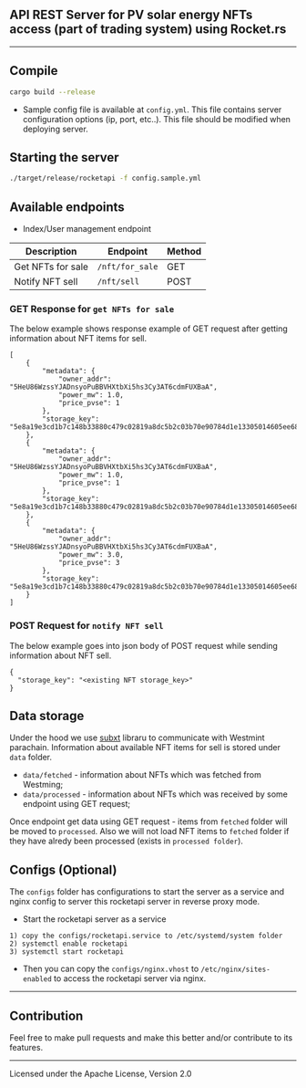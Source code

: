 API REST Server for PV solar energy NFTs access (part of trading system) using Rocket.rs
--------------------------------

---
## Compile

```bash
cargo build --release
```

- Sample config file is available at `config.yml`. This file contains server configuration options (ip, port, etc..). This file should be modified when deploying server.

## Starting the server
```bash
./target/release/rocketapi -f config.sample.yml
```

## Available endpoints

- Index/User management endpoint

| Description | Endpoint | Method |
| --- | --- | --- |
| Get NFTs for sale | `/nft/for_sale` | GET |
| Notify NFT sell | `/nft/sell` | POST |

### GET Response for `get NFTs for sale`
The below example shows response example of GET request after getting information about NFT items for sell. 
```
[
    {
        "metadata": {
            "owner_addr": "5HeU86WzssYJADnsyoPuBBVHXtbXi5hs3Cy3AT6cdmFUXBaA",
            "power_mw": 1.0,
            "price_pvse": 1
        },
        "storage_key": "5e8a19e3cd1b7c148b33880c479c02819a8dc5b2c03b70e90784d1e13305014605ee68f3e1f6ace547e5190191b46e33e2010000b8cdf6bb17b1d4fd3930f69805cb84ddae000000"
    },
    {
        "metadata": {
            "owner_addr": "5HeU86WzssYJADnsyoPuBBVHXtbXi5hs3Cy3AT6cdmFUXBaA",
            "power_mw": 1.0,
            "price_pvse": 1
        },
        "storage_key": "5e8a19e3cd1b7c148b33880c479c02819a8dc5b2c03b70e90784d1e13305014605ee68f3e1f6ace547e5190191b46e33e2010000e0b95d33f605e3191432da30759e96b357020000"
    },
    {
        "metadata": {
            "owner_addr": "5HeU86WzssYJADnsyoPuBBVHXtbXi5hs3Cy3AT6cdmFUXBaA",
            "power_mw": 3.0,
            "price_pvse": 3
        },
        "storage_key": "5e8a19e3cd1b7c148b33880c479c02819a8dc5b2c03b70e90784d1e13305014605ee68f3e1f6ace547e5190191b46e33e20100001f5567485266c630261fd69d4509f64f8a020000"
    }
]
```

### POST Request for `notify NFT sell`
The below example goes into json body of POST request while sending information about NFT sell. 
```
{
  "storage_key": "<existing NFT storage_key>"
}
```
## Data storage

Under the hood we use [subxt](https://github.com/paritytech/subxt) libraru to communicate with Westmint parachain. Information about available NFT items for sell is stored under `data` folder.

- `data/fetched` - information about NFTs which was fetched from Westming;
- `data/processed` - information about NFTs which was received by some endpoint using GET request;

Once endpoint get data using GET request - items from `fetched` folder will be moved to `processed`. Also we will not load NFT items to `fetched` folder if they have alredy been processed (exists in `processed folder`).


## Configs (Optional)

The `configs` folder has configurations to start the server as a service and nginx config to server this rocketapi server in reverse proxy mode.
- Start the rocketapi server as a service
```text
1) copy the configs/rocketapi.service to /etc/systemd/system folder
2) systemctl enable rocketapi
3) systemctl start rocketapi
```

- Then you can copy the `configs/nginx.vhost` to `/etc/nginx/sites-enabled` to access the rocketapi server via nginx.

---

## Contribution

Feel free to make pull requests and make this better and/or contribute to its features.

---
Licensed under the Apache License, Version 2.0

